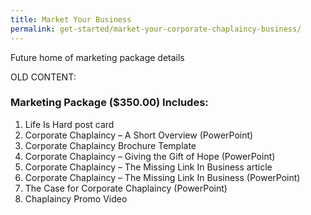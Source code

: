 ```yaml
---
title: Market Your Business
permalink: get-started/market-your-corporate-chaplaincy-business/
---
```

Future home of marketing package details

OLD CONTENT:

### Marketing Package ($350.00) Includes:

1.  Life Is Hard post card
2.  Corporate Chaplaincy &#8211; A Short Overview (PowerPoint)
3.  Corporate Chaplaincy Brochure Template
4.  Corporate Chaplaincy &#8211; Giving the Gift of Hope (PowerPoint)
5.  Corporate Chaplaincy &#8211; The Missing Link In Business article
6.  Corporate Chaplaincy &#8211; The Missing Link In Business (PowerPoint)
7.  The Case for Corporate Chaplaincy (PowerPoint)
8.  Chaplaincy Promo Video

